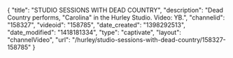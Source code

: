 {
    "title": "STUDIO SESSIONS WITH DEAD COUNTRY",
    "description": "Dead Country performs, \"Carolina\" in the Hurley Studio. Video: YB.",
    "channelid": "158327",
    "videoid": "158785",
    "date_created": "1398292513",
    "date_modified": "1418181334",
    "type": "captivate",
    "layout": "channelVideo",
    "url": "\/hurley\/studio-sessions-with-dead-country\/158327-158785"
}
